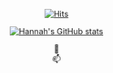 <div align=center>
  
  [![Hits](https://hits.seeyoufarm.com/api/count/incr/badge.svg?url=https%3A%2F%2Fgithub.com%2FGamddalki)](https://hits.seeyoufarm.com)

</div>
<div align=center>
  
  [![Hannah's GitHub stats](https://github-readme-stats.vercel.app/api?username=Gamddalki&show_icons=true)](https://github.com/Gamddalki/github-readme-stats)
  
</div>
<div align=center>
🌱 
</div>

<div align=center>
📫 
</div>
